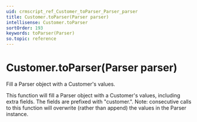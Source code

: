 ```yaml
---
uid: crmscript_ref_Customer_toParser_Parser_parser
title: Customer.toParser(Parser parser)
intellisense: Customer.toParser
sortOrder: 193
keywords: toParser(Parser)
so.topic: reference
---
```


# Customer.toParser(Parser parser)

Fill a Parser object with a Customer's values.

This function will fill a Parser object with a Customer's values, including
extra fields. The fields are prefixed with "customer.". Note: consecutive calls to
this function will overwrite (rather than append) the values in the Parser instance.

